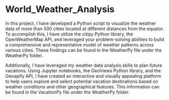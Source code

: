 # World_Weather_Analysis

In this project, I have developed a Python script to visualize the weather data of more than 500 cities located at different distances from the equator. To accomplish this, I have utilize the citipy Python library, the OpenWeatherMap API, and leveraged your problem-solving abilities to build a comprehensive and representative model of weather patterns across various cities. These findings can be found in the WeatherPy file under the WeatherPy folder.

Additionally, I have leveraged my weather data analysis skills to plan future vacations. Using Jupyter notebooks, the GeoViews Python library, and the Geoapify API, I have created an interactive and visually appealing platform to help users explore and select potential vacation destinations based on weather conditions and other geographical features. This information can be found in the VacationPy file under the WeatherPy folder.

